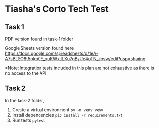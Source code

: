 # Tiasha's Corto Tech Test

## Task 1
PDF version found in task-1 folder 

Google Sheets version found here https://docs.google.com/spreadsheets/d/1eA-A7sBLSO8t5pkb0E_xuKWxdLXu7qByUe4oTN_absw/edit?usp=sharing

*Note: Integration tests included in this plan are not exhaustive as there is no access to the API

## Task 2
In the task-2 folder,
1. Create a virtual environment
   `py -m venv venv`
2. Install dependencies
   `pip install -r requirements.txt`
3. Run tests
   `pytest`



